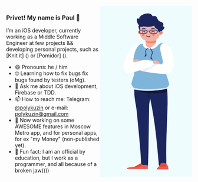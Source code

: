 <img align="right" src="https://github.com/PolyKuzin/PolyKuzin/blob/master/illustration.png" alt="Paul standing" width=250px height=465px/>

### Privet! My name is Paul 👋

I’m an iOS developer, currently working as a Middle Software Engineer at few projects && developing personal projects, such as [Knit it] () or [Pomidor] (). 

- 😄  Pronouns: he / him
- 🤓  Learning how to fix bugs fix bugs found by testers (oMg).
- 💬  Ask me about iOS development, Firebase or TDD.
- 📫  How to reach me: Telegram: [@polykuzin](https://t.me/polykuzin) or e-mail: polykuzin@gmail.com
- 📱  Now working on some AWESOME features in Moscow Metro app, and for personal apps, for ex "my Money" (non-published yet).
- 🚴  Fun fact: I am an official by education, but I work as a programmer, and all because of a broken jaw))))
